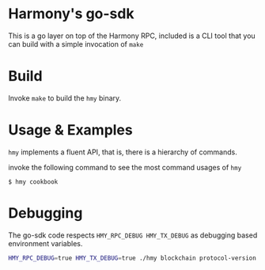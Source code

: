 # Harmony's go-sdk

This is a go layer on top of the Harmony RPC, included is a CLI tool that you can build with a
simple invocation of `make`

# Build

Invoke `make` to build the `hmy` binary.

# Usage & Examples

`hmy` implements a fluent API, that is, there is a hierarchy of commands.

invoke the following command to see the most command usages of `hmy`

```
$ hmy cookbook
```

# Debugging

The go-sdk code respects `HMY_RPC_DEBUG HMY_TX_DEBUG` as debugging
based environment variables.

```bash
HMY_RPC_DEBUG=true HMY_TX_DEBUG=true ./hmy blockchain protocol-version
```
